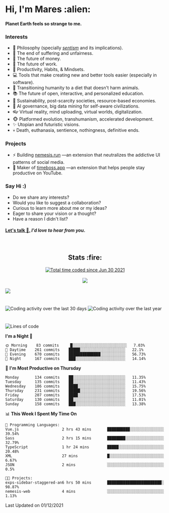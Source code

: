 <h1>Hi, I'm Mares :alien:</h1>

#### Planet Earth feels so strange to me.

### **Interests**

- 🌊 Philosophy (specially [_sentism_][sentismmedium] and its implications).
- 🎯 The end of suffering and unfairness.
- 💸 The future of money.
- 💼 The future of work.
- 🧠 Productivity, Habits, & Mindsets.
- 💻 Tools that make creating new and better tools easier (especially in software).
- 🥗 Transitioning humanity to a diet that doesn't harm animals.
- 📚 The future of open, interactive, and personalized education.
- 🌱 Sustainability, post-scarcity societies, resource-based economies.
- 🤖 AI governance, big data mining for self-aware civilizations.
- 👓 Virtual reality, mind uploading, virtual worlds, digitalization.
- 🐵 Platformed evolution, transhumanism, accelerated development.
- ✨ Utopian and futuristic visions.
- 💀 Death, euthanasia, sentience, nothingness, definitive ends.


### **Projects**

- ⚡ Building [nemesis.run](https://nemesis.run) —an extension that neutralizes the addictive UI patterns of social media.
- 💎 Maker of [timeboss.app](https://timeboss.app) —an extension that helps people stay productive on YouTube.


### **Say Hi :)**

- Do we share any interests?
- Would you like to suggest a collaboration?
- Curious to learn more about me or my ideas?
- Eager to share your vision or a thought?
- Have a reason I didn't list?

#### [Let's talk :wave:.](mailto:mareszhar@gmail.com) _I'd love to hear from you_.

[sentismmedium]: https://medium.com/@mareszhar/born-a-prisoner-a-reflection-about-life-its-struggles-and-a-plan-to-escape-d8566ce9b026

<br>

<h2 align="center">Stats :fire:</h2>

<div align="center">
  <a href="https://wakatime.com/@cfdc0e0d-4860-4b62-9ff0-cb659185525e">
    <img src="https://wakatime.com/badge/user/cfdc0e0d-4860-4b62-9ff0-cb659185525e.svg" alt="Total time coded since Jun 30 2021" />
  </a>
</div>

<br>

<div align="center">
  <img src="https://github-readme-streak-stats.herokuapp.com?user=mareszhar&theme=black-ice&hide_border=true&stroke=FFFFFF15&ring=DF8FFE&fire=DF8FFE&currStreakLabel=DF8FFE&background=1A232A&currStreakNum=86FFAB&dates=B1AAB3FF">
</div>

<!-- Add or remove this: &dates=B1AAB3FF at the end of the streak stats URL if they get bugged and aren't updating -->

<br>

<img src="https://activity-graph.herokuapp.com/graph?username=mareszhar&theme=nord&bg_color=00000000&color=979797&line=DF8FFE&point=00000000&area=true&hide_border=true">

<br>

<h1></h1>

<img src="https://wakatime.com/share/@mares/5df0ff02-9c79-41b4-b540-51dc9c65a57b.svg" alt="Coding activity over the last 30 days" />
<img src="https://wakatime.com/share/@mares/ea89ba71-f374-40af-930c-e0655909fe37.svg" alt="Coding activity over the last year" />

<h1></h1>

<!--START_SECTION:waka-->
![Lines of code](https://img.shields.io/badge/From%20Hello%20World%20I%27ve%20Written-168620%20lines%20of%20code-blue)

**I'm a Night 🦉** 

```text
🌞 Morning    83 commits     █░░░░░░░░░░░░░░░░░░░░░░░░   7.03% 
🌆 Daytime    261 commits    █████░░░░░░░░░░░░░░░░░░░░   22.1% 
🌃 Evening    670 commits    ██████████████░░░░░░░░░░░   56.73% 
🌙 Night      167 commits    ███░░░░░░░░░░░░░░░░░░░░░░   14.14%

```
📅 **I'm Most Productive on Thursday** 

```text
Monday       134 commits    ██░░░░░░░░░░░░░░░░░░░░░░░   11.35% 
Tuesday      135 commits    ██░░░░░░░░░░░░░░░░░░░░░░░   11.43% 
Wednesday    186 commits    ████░░░░░░░░░░░░░░░░░░░░░   15.75% 
Thursday     231 commits    █████░░░░░░░░░░░░░░░░░░░░   19.56% 
Friday       207 commits    ████░░░░░░░░░░░░░░░░░░░░░   17.53% 
Saturday     130 commits    ██░░░░░░░░░░░░░░░░░░░░░░░   11.01% 
Sunday       158 commits    ███░░░░░░░░░░░░░░░░░░░░░░   13.38%

```


📊 **This Week I Spent My Time On** 

```text
💬 Programming Languages: 
Vue.js                   2 hrs 43 mins       ██████████░░░░░░░░░░░░░░░   39.54% 
Sass                     2 hrs 15 mins       ████████░░░░░░░░░░░░░░░░░   32.79% 
TypeScript               1 hr 24 mins        █████░░░░░░░░░░░░░░░░░░░░   20.48% 
XML                      27 mins             █░░░░░░░░░░░░░░░░░░░░░░░░   6.67% 
JSON                     2 mins              ░░░░░░░░░░░░░░░░░░░░░░░░░   0.5%

🐱‍💻 Projects: 
exps-sidebar-staggered-an6 hrs 50 mins       ████████████████████████░   98.87% 
nemesis-web              4 mins              ░░░░░░░░░░░░░░░░░░░░░░░░░   1.13%

```


 Last Updated on 01/12/2021
<!--END_SECTION:waka-->
